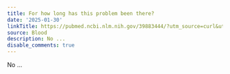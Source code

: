 ```yaml
---
title: For how long has this problem been there?
date: '2025-01-30'
linkTitle: https://pubmed.ncbi.nlm.nih.gov/39883444/?utm_source=curl&utm_medium=rss&utm_campaign=journals&utm_content=7603509&fc=None&ff=20250131170634&v=2.18.0.post9+e462414
source: Blood
description: No ...
disable_comments: true
---
```

No ...